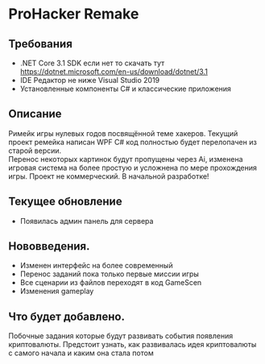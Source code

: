 ﻿# ProHacker Remake

## Требования
* .NET Core 3.1 SDK если нет то скачать тут https://dotnet.microsoft.com/en-us/download/dotnet/3.1
* IDE Редактор не ниже Visual Studio 2019
* Установленные компоненты C# и классические приложения  

## Описание

Римейк игры нулевых годов посвящённой теме хакеров. Текущий проект ремейка написан WPF C# код полностью будет перелопачен из старой версии.  
Перенос некоторых картинок будут пропущены через Ai, изменена игровая система на более простую и усложнена по мере прохождения игры. 
Проект не коммерческий. В начальной разработке!  

## Текущее обновление

* Появилась админ панель для сервера

## Нововведения.
* Изменен интерфейс на более современный 
* Перенос заданий пока только первые миссии игры
* Все сценарии из файлов переходят в код GameScen 
* Изменения gameplay 

## Что будет добавлено.
Побочные задания которые будут развивать события появления криптовалюты. Предстоит узнать, как развивалась идея криптовалюты с самого начала и каким она стала потом 